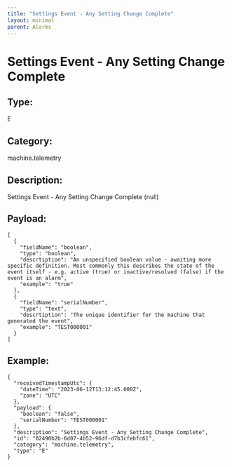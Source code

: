 ```yaml
---
title: "Settings Event - Any Setting Change Complete"
layout: minimal
parent: Alarms
---
```


# Settings Event - Any Setting Change Complete

## Type:

E

## Category:

machine.telemetry

## Description: 

Settings Event - Any Setting Change Complete (null)

## Payload:

```
[
  {
    "fieldName": "boolean",
    "type": "boolean",
    "descrtiption": "An unspecified boolean value - awaiting more specific definition. Most commonly this describes the state of the event itself - e.g. active (true) or inactive/resolved (false) if the event is an alarm",
    "example": "true"
  },
  {
    "fieldName": "serialNumber",
    "type": "text",
    "descrtiption": "The unique identifier for the machine that generated the event",
    "example": "TEST000001"
  }
]
```

## Example:

```
{
  "receivedTimestampUtc": {
    "dateTime": "2023-06-12T13:12:45.000Z",
    "zone": "UTC"
  },
  "payload": {
    "boolean": "false",
    "serialNumber": "TEST000001"
  },
  "description": "Settings Event - Any Setting Change Complete",
  "id": "02490b2b-6d07-4b52-96df-d7b3cfebfc61",
  "category": "machine.telemetry",
  "type": "E"
}
```
